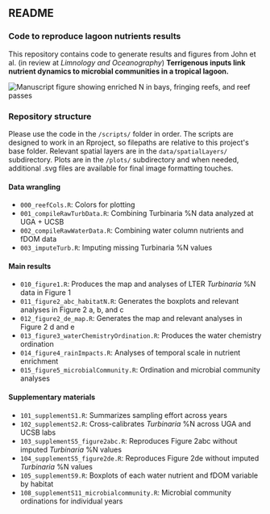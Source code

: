 ## README

### Code to reproduce lagoon nutrients results

This repository contains code to generate results and figures from John et al. (in review at *Limnology and Oceanography*) **Terrigenous inputs link nutrient dynamics to microbial communities in a tropical lagoon.** 

![Manuscript figure showing enriched N in bays, fringing reefs, and reef passes](plots/figure2/figure2.png)

### Repository structure

Please use the code in the `/scripts/` folder in order. The scripts are designed to work in an Rproject, so filepaths are relative to this project's base folder. Relevant spatial layers are in the `data/spatialLayers/` subdirectory. Plots are in the `/plots/` subdirectory and when needed, additional .svg files are available for final image formatting touches.

#### Data wrangling 
* `000_reefCols.R`: Colors for plotting
* `001_compileRawTurbData.R`: Combining Turbinaria %N data analyzed at UGA + UCSB
* `002_compileRawWaterData.R`: Combining water column nutrients and fDOM data
* `003_imputeTurb.R`: Imputing missing Turbinaria %N values

#### Main results
* `010_figure1.R`: Produces the map and analyses of LTER *Turbinaria* %N data in Figure 1
* `011_figure2_abc_habitatN.R`: Generates the boxplots and relevant analyses in Figure 2 a, b, and c
* `012_figure2_de_map.R`: Generates the map and relevant analyses in Figure 2 d and e
* `013_figure3_waterChemistryOrdination.R`: Produces the water chemistry ordination
* `014_figure4_rainImpacts.R`: Analyses of temporal scale in nutrient enrichment
* `015_figure5_microbialCommunity.R`: Ordination and microbial community analyses

#### Supplementary materials
* `101_supplementS1.R`: Summarizes sampling effort across years
* `102_supplementS2.R`: Cross-calibrates *Turbinaria* %N across UGA and UCSB labs
* `103_supplementS5_figure2abc.R`: Reproduces Figure 2abc without imputed *Turbinaria* %N values
* `104_supplementS5_figure2de.R`: Reproduces Figure 2de without imputed *Turbinaria* %N values
* `105_supplementS9.R`: Boxplots of each water nutrient and fDOM variable by habitat
* `108_supplementS11_microbialcommunity.R`: Microbial community ordinations for individual years

